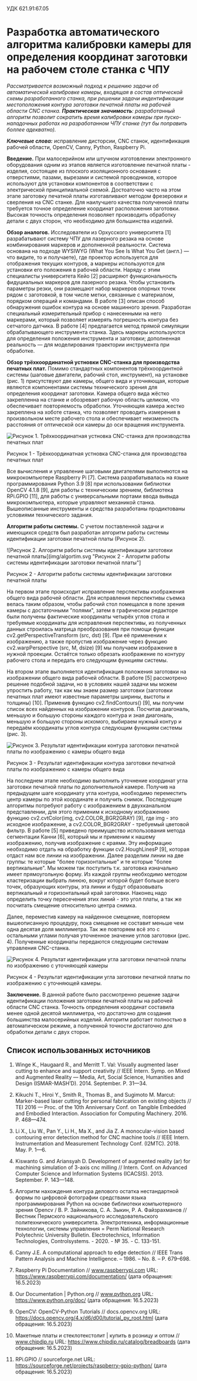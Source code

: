 УДК 621.91:67.05 

# Разработка автоматического алгоритма калибровки камеры для определения координат заготовки на рабочем столе станка с ЧПУ

*Рассматривается возможный подход к решению задачи об автоматической калибровке камеры, входящая в состав оптической схемы разработанного станка, при решении задачи индентификации местоположения контура заготовки печатной платы на рабочей области CNC станка. **Практическая значимость**: разработанный алгоритм позволит сократить время калибровки камеры при пуско-наладочных работах на разработанном ЧПУ станке (тут бы поправить боллее адекватно).* 

***Ключевые слова:*** исправление дисторсии, CNC станок, идентификация рабочей области, OpenCV, Canny, Python, Raspberry Pi.


**Введение.** При малосерийном или штучном изготовлении электронного оборудования одним из этапов является изготовление печатной платы - изделия, состоящее из плоского изоляционного основания с отверстиями, пазами, вырезами и системой проводников, которое используют для установки компонентов в соответствии с электрической принципиальной схемой. Достоаточно часто на этом этапе заготовку печатной платы изготавливают методом фрезеровки и сверления на CNC станке. Для наилучшего качества полученной платы требуется точное определение координат расположения заготовки. Высокая точность определения позволяет производить обработку детали с двух сторон, что необходимо для большинства изделий.

**Обзор аналогов.** Исследователи из Орхусского университета [1] разрабатывают систему ЧПУ для лазерного резака на основе комбинирования маркеров и дополненной реальности. Система основана на подходе WYSIWYG (What You See Is What You Get (англ.) — что видите, то и получаете), где проектор используется для отображения текущих контуров, а маркеры используются для установки его положения в рабочей области. Наряду с этим специалисты университета Кейо [2] расширяют функциональность фидуциальных маркеров для лазерного резака. Чтобы установить параметры резки, они размещают набор маркеров опорных точек рядом с заготовкой, в том числе метки, связанные с материалом, порядком операций и командами. В работе [3] описан способ обнаружения ошибок контура на основе машинного зрения. Разработан специальный измерительный прибор с нанесенными на него маркерами, который позволяет измерять погрешность контура без сетчатого датчика. В работе [4] предлагается метод прямой симуляции обрабатывающего инструмента станка. Здесь маркеры используются для определения положения инструмента и заготовки; дополненная реальность — для моделирования траектории инструмента при обработке. 

**Обзор трёхкоординатной устновки CNC-станка для производства печатных плат.** Помимо стандартных компонентов трёхкоординтной системы (шаговые двигатели, рабочий стол, инструмент), на установке (рис. 1) присутствуют две камеры, общего вида и уточняющая, которые являются компонентами системы технического зрения для определения координат заготовки. Камера общего вида жёстко закрепленна на станке и обозревает рабочую область целиком, что обеспечивает повторяемость обработки. Уточняющяя камера жестко закреплена на хоботе станка, что позволяет проводить измерения в произвольном месте рабочего стола и обеспечивает неизменность расстояния от оптической оси камеры до оси вращения инструмента.

![Рисунок 1. Трёхкоординатная устновка CNC-станка для производства печатных плат](img/stanok1.jpg "Рисунок 1 - Трёхкоординатная устновка CNC-станка для производства печатных плат")

Рисунок 1 - Трёхкоординатная устновка CNC-станка для производства печатных плат

Все вычисления и управление шаговыми двигателями выполняются на микрокомпьютере Raspberry Pi [7]. Система разрабатывалась на языке программирования Python 3.9 [8] при использовании библиотки OpenCV 4.1.8 [9], для работы с техническим зрением, библиотека RPi.GPIO [11], для работы с универсальными портами ввода вывыдa микрокомпьютера, которые управляют механикой станка. Вышеописанные инструменты и средства разработаны продиктованы условиями технического задания.

**Алгоритм работы системы.** С учетом поставленной задачи и имеющихся средств был разработан алгоритм работы системы идентификации заготовки печатной платы (Рисунок 2).

![Рисунок 2. Алгоритм работы системы идентификации заготовки печатной платы](img/algortim.svg "Рисунок 2 - Алгоритм работы системы идентификации заготовки печатной платы"]

Рисунок 2 - Алгоритм работы системы идентификации заготовки печатной платы

На первом этапе происходит исправление перспективы изображения общего вида рабочей области. 
Для исправления перспективы съемка велась таким образом, чтобы рабочий стол помещался в поле зрения камеры с достаточными "полями", затем в графическом редакторе были получены фактические  координаты четырёх углов стола и требуемые координаты для исправления перспективы, из полученных данных строилась матрица преобразования при помощи функции cv2.getPerspectiveTransform (src, dst) [9]. При её применении к изображению, а также пропустив изображение через функцию cv2.warpPerspective (src, M, dsize) [9] мы получаем  изображение в нужной проекции. Остаётся только обрезать изображение по контуру рабочего стола и передать его следующим функциям системы. 

На втором этапе выполняется идентификация положения заготовки на изображении общего вида рабочей области. В работе [5] рассмотрено решение подобной задачи, но в условиях нашей задачи мы можем упростить работу, так как мы знаем размер заготовки (заготовки печатных плат имеют известные параметры ширины, выстоты и толщины) [10]. Применив функцию cv2.findContours() [9], мы получим список всех найденных на изображении контуров. Посчитав диагональ, меньшую и большую стороны каждого контура и зная диагональ, меньшую и большую стороны искомого, выбираем нужный контур и передаём координаты углов контура следующим функциям системы (рис. 3).

![Рисунок 3. Результат идентификации контура заготовки печатной платы по изображению с камеры общего вида](img/find_plate_perspective_out_0_525_979_737.jpg "Рисунок 3. Результат идентификации контура заготовки печатной платы по изображению с камеры общего вида")

Рисунок 3 - Результат идентификации контура заготовки печатной платы по изображению с камеры общего вида

На последнем этапе необходимо выполнить уточнение координат угла заготовки печатной платы по дополнительной камере. Получив на предыдущем шаге координату угла контура, нообходимо переместить центр камеры по этой координате и получить снимок. Последующие алгоритмы потребуют работу с изображением в двухканальном представлении, для этого применим к исходному изображению функцию cv2.cvtColor(img, cv2.COLOR_BGR2GRAY) [9], где img - это исходное изображение, а cv2.COLOR_BGR2GRAY - требуемый цветовой фильтр. В работе [5] приведено преимущество использования метода сегментации Канни [6], который мы и применим к нашему изображению, получив изображение с краями. Эту информацию необходимо отдать на обработку функции cv2.HoughLinesP [9], которая отдаст нам все линии на изображении. Далее разделим линии на две группы: те которые "более горизонтальные" и те которые "более вертикальные". Мы можем так поступить т.к. заготовка изначально имеет прямоугольную форму. Из каждой группы необходимо методом кластеризации выбрать линюю, вокруг которой будет больше всего точек, образующих контуры, эта линии и будут образовывать вертикальный и горизонтальный край заготовки. Наконец надо определить точку пересечения этих линий - это угол платы, а так же посчитать смещение относительно центра снимка.

Далее, переместив камеру на найденное смещение, повторяем вышеописанную процедуру, пока смещение не составит меньше чем одна десятая доля миллиметра. Так же повторяем всё это с остальными углами получая уточненное значение углов заготовки (рис. 4). Полученные координаты передаются следующим системам управления CNC-станка.

![Рисунок 4. Результат идентификации угла заготовки печатной платы по изображению с уточняющей камеры](img/out_2_4343_rotate.jpg "Результат идентификации угла заготовки печатной платы по изображению с уточняющей камеры")

Рисунок 4 - Результат идентификации угла заготовки печатной платы по изображению с уточняющей камеры. 

**Заключение.** В данной работе было рассмотренно решение задачи идентификации положения заготовки печатной платы на рабочей области CNC станка. Точность определения координат составила менее одной десятой миллиметра, что достаточно для создания большинства малосерийных изделий. Алгоритм работает полностью в автоматическом режиме, а полученной точности достаточно для обработки детали с двух сторон.

## Список использованных источников ##

1. Winge K., Haugaard R., and Merritt T. Val: Visually augmented laser cutting to enhance and support creativity //
IEEE Intern. Symp. on Mixed and Augmented Reality — Media, Art, Social Science, Humanities and Design
(ISMAR-MASH’D). 2014. September. P. 31—34.

2. Kikuchi T., Hiroi Y., Smith R., Thomas B., and Sugimoto M. Marcut: Marker-based laser cutting for personal
fabrication on existing objects // TEI 2016 — Proc. of the 10th Anniversary Conf. on Tangible Embedded and
Embodied Interaction. Association for Computing Machinery. 2016. P. 468—474.

3. Li X., Liu W., Pan Y., Li H., Ma X., and Jia Z. A monocular-vision based contouring error detection method for CNC
machine tools // IEEE Intern. Instrumentation and Measurement Technology Conf. (I2MTC). 2018. May. P. 1—6.

4. Kiswanto G. and Ariansyah D. Development of augmented reality (ar) for machining simulation of 3-axis cnc
milling // Intern. Conf. on Advanced Computer Science and Information Systems (ICACSIS). 2013. September.
P. 143—148.

5. Алгоритм нахождения контура делового остатка нестандартной формы по цифровой фотографии средствами языка программирования Python на основе библиотеки компьютерного зрения Opencv / В. Р. Зайникова, С. А. Зыкин, Р. А. Файзрахманов // Вестник Пермского национального исследовательского политехнического университета. Электротехника, информационные технологии, системы управления = Perm National Research Polytechnic University Bulletin. Electrotechnics, Information Technologies, Controlsystems. - 2020. - № 35. - С. 133-151.

6. Canny J.E. A computational approach to edge detection // IEEE Trans Pattern Analysis and Machine Intelligence. – 1986. – No. 8. – Р. 679–698.

7. Raspberry Pi Documentation // www.raspberrypi.com URL: https://www.raspberrypi.com/documentation/ (дата обращения: 16.5.2023)

8. Our Documentation | Python.org // www.python.org URL: https://www.python.org/doc/ (дата обращения: 16.5.2023)

9. OpenCV: OpenCV-Python Tutorials // docs.opencv.org URL: https://docs.opencv.org/4.x/d6/d00/tutorial_py_root.html (дата обращения: 16.5.2023)

10. Макетные платы и стеклотекстолит | купить в розницу и оптом // www.chipdip.ru URL: https://www.chipdip.ru/catalog/breadboards (дата обращения: 16.5.2023)

11. RPi.GPIO  // sourceforge.net URL: https://sourceforge.net/projects/raspberry-gpio-python/ (дата обращения: 16.5.2023)


